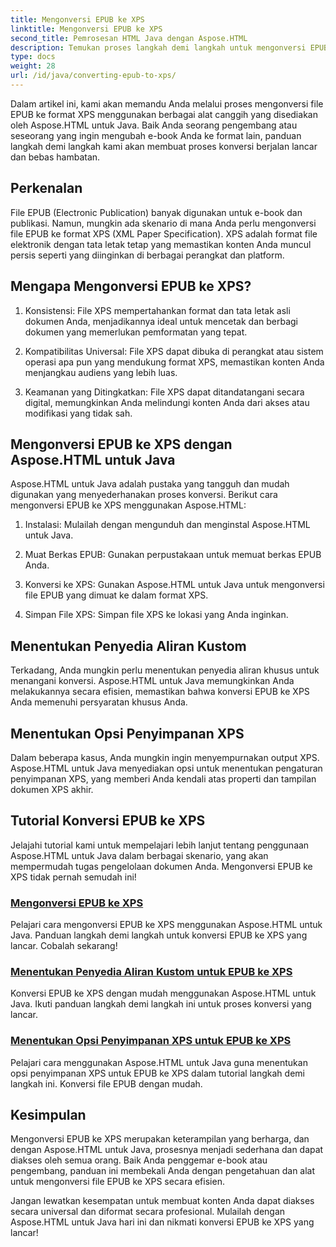 ```yaml
---
title: Mengonversi EPUB ke XPS
linktitle: Mengonversi EPUB ke XPS
second_title: Pemrosesan HTML Java dengan Aspose.HTML
description: Temukan proses langkah demi langkah untuk mengonversi EPUB ke XPS menggunakan Aspose.HTML Java. Pelajari cara menentukan penyedia aliran kustom dan opsi penyimpanan XPS untuk konversi.
type: docs
weight: 28
url: /id/java/converting-epub-to-xps/
---
```


Dalam artikel ini, kami akan memandu Anda melalui proses mengonversi file EPUB ke format XPS menggunakan berbagai alat canggih yang disediakan oleh Aspose.HTML untuk Java. Baik Anda seorang pengembang atau seseorang yang ingin mengubah e-book Anda ke format lain, panduan langkah demi langkah kami akan membuat proses konversi berjalan lancar dan bebas hambatan.

## Perkenalan

File EPUB (Electronic Publication) banyak digunakan untuk e-book dan publikasi. Namun, mungkin ada skenario di mana Anda perlu mengonversi file EPUB ke format XPS (XML Paper Specification). XPS adalah format file elektronik dengan tata letak tetap yang memastikan konten Anda muncul persis seperti yang diinginkan di berbagai perangkat dan platform.

## Mengapa Mengonversi EPUB ke XPS?

1. Konsistensi: File XPS mempertahankan format dan tata letak asli dokumen Anda, menjadikannya ideal untuk mencetak dan berbagi dokumen yang memerlukan pemformatan yang tepat.

2. Kompatibilitas Universal: File XPS dapat dibuka di perangkat atau sistem operasi apa pun yang mendukung format XPS, memastikan konten Anda menjangkau audiens yang lebih luas.

3. Keamanan yang Ditingkatkan: File XPS dapat ditandatangani secara digital, memungkinkan Anda melindungi konten Anda dari akses atau modifikasi yang tidak sah.

## Mengonversi EPUB ke XPS dengan Aspose.HTML untuk Java

Aspose.HTML untuk Java adalah pustaka yang tangguh dan mudah digunakan yang menyederhanakan proses konversi. Berikut cara mengonversi EPUB ke XPS menggunakan Aspose.HTML:

1. Instalasi: Mulailah dengan mengunduh dan menginstal Aspose.HTML untuk Java.

2. Muat Berkas EPUB: Gunakan perpustakaan untuk memuat berkas EPUB Anda.

3. Konversi ke XPS: Gunakan Aspose.HTML untuk Java untuk mengonversi file EPUB yang dimuat ke dalam format XPS.

4. Simpan File XPS: Simpan file XPS ke lokasi yang Anda inginkan.

## Menentukan Penyedia Aliran Kustom

Terkadang, Anda mungkin perlu menentukan penyedia aliran khusus untuk menangani konversi. Aspose.HTML untuk Java memungkinkan Anda melakukannya secara efisien, memastikan bahwa konversi EPUB ke XPS Anda memenuhi persyaratan khusus Anda.

## Menentukan Opsi Penyimpanan XPS

Dalam beberapa kasus, Anda mungkin ingin menyempurnakan output XPS. Aspose.HTML untuk Java menyediakan opsi untuk menentukan pengaturan penyimpanan XPS, yang memberi Anda kendali atas properti dan tampilan dokumen XPS akhir.

## Tutorial Konversi EPUB ke XPS
Jelajahi tutorial kami untuk mempelajari lebih lanjut tentang penggunaan Aspose.HTML untuk Java dalam berbagai skenario, yang akan mempermudah tugas pengelolaan dokumen Anda. Mengonversi EPUB ke XPS tidak pernah semudah ini!
### [Mengonversi EPUB ke XPS](./convert-epub-to-xps/)
Pelajari cara mengonversi EPUB ke XPS menggunakan Aspose.HTML untuk Java. Panduan langkah demi langkah untuk konversi EPUB ke XPS yang lancar. Cobalah sekarang!
### [Menentukan Penyedia Aliran Kustom untuk EPUB ke XPS](./convert-epub-to-xps-specify-custom-stream-provider/)
Konversi EPUB ke XPS dengan mudah menggunakan Aspose.HTML untuk Java. Ikuti panduan langkah demi langkah ini untuk proses konversi yang lancar.
### [Menentukan Opsi Penyimpanan XPS untuk EPUB ke XPS](./convert-epub-to-xps-specify-xps-save-options/)
Pelajari cara menggunakan Aspose.HTML untuk Java guna menentukan opsi penyimpanan XPS untuk EPUB ke XPS dalam tutorial langkah demi langkah ini. Konversi file EPUB dengan mudah.

## Kesimpulan

Mengonversi EPUB ke XPS merupakan keterampilan yang berharga, dan dengan Aspose.HTML untuk Java, prosesnya menjadi sederhana dan dapat diakses oleh semua orang. Baik Anda penggemar e-book atau pengembang, panduan ini membekali Anda dengan pengetahuan dan alat untuk mengonversi file EPUB ke XPS secara efisien.

Jangan lewatkan kesempatan untuk membuat konten Anda dapat diakses secara universal dan diformat secara profesional. Mulailah dengan Aspose.HTML untuk Java hari ini dan nikmati konversi EPUB ke XPS yang lancar!